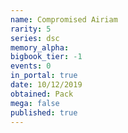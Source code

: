 ```yaml
---
name: Compromised Airiam
rarity: 5
series: dsc
memory_alpha:
bigbook_tier: -1
events: 0
in_portal: true
date: 10/12/2019
obtained: Pack
mega: false
published: true
---
```



